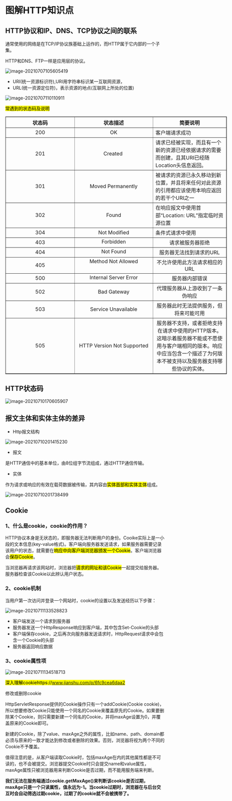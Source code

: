# 图解HTTP知识点

## HTTP协议和IP、DNS、TCP协议之间的联系

通常使用的网络是在TCP/IP协议族基础上运作的，而HTTP属于它内部的一个子集。

HTTP和DNS、FTP一样是应用层的协议。

![image-20210707105605419](图解HTTP知识点/image-20210707105605419.png)



- URI(统一资源标识符),URI用字符串标识某一互联网资源，
- URL(统一资源定位符)，表示资源的地点(互联网上所处的位置)

![image-20210707110110911](图解HTTP知识点/image-20210707110110911.png)

<mark>常遇到的状态码及说明</mark>

<table style="width: 701px" border="1">
<tbody>
<tr><th height="34">状态码</th><th height="34">状态描述</th><th height="34">简要说明</th></tr>
<tr>
<td align="center" valign="middle" width="202">200</td>
<td align="center" valign="middle" width="238">OK</td>
<td align="left" valign="top" width="218">客户端请求成功</td>
</tr>
<tr>
<td align="center" valign="middle" width="216">201</td>
<td align="center" valign="middle" width="247">Created&nbsp;</td>
<td align="left" valign="top" width="225">请求已经被实现，而且有一个新的资源已经依据请求的需要而创建，且其URI已经随Location头信息返回。</td>
</tr>
<tr>
<td align="center" valign="middle" width="220">301</td>
<td align="center" valign="middle" width="248">Moved Permanently</td>
<td valign="top" width="228">被请求的资源已永久移动到新位置，并且将来任何对此资源的引用都应该使用本响应返回的若干个URI之一</td>
</tr>
<tr>
<td align="center" valign="middle" width="222">302</td>
<td align="center" valign="middle" width="247">Found</td>
<td valign="top" width="230">在响应报文中使用首部“Location: URL”指定临时资源位置</td>
</tr>
<tr>
<td align="center" valign="middle" width="222">304</td>
<td align="center" valign="middle" width="247">Not Modified</td>
<td valign="top" width="231">条件式请求中使用</td>
</tr>
<tr>
<td rowspan="1" colspan="1" align="center" valign="middle" width="222">403</td>
<td rowspan="1" colspan="1" align="center" valign="top" width="222">Forbidden</td>
<td rowspan="1" colspan="1" align="center" valign="top" width="222">请求被服务器拒绝</td>
</tr>
<tr>
<td rowspan="1" colspan="1" align="center" valign="middle" width="222">404</td>
<td rowspan="1" colspan="1" align="center" valign="top" width="222">Not Found</td>
<td rowspan="1" colspan="1" align="center" valign="top" width="222">服务器无法找到请求的URL</td>
</tr>
<tr>
<td rowspan="1" colspan="1" align="center" valign="middle" width="222">405</td>
<td rowspan="1" colspan="1" align="center" valign="top" width="222">Method Not Allowed</td>
<td rowspan="1" colspan="1" align="center" valign="top" width="222">不允许使用此方法请求相应的URL</td>
</tr>
<tr>
<td rowspan="1" colspan="1" align="center" valign="middle" width="222">500</td>
<td rowspan="1" colspan="1" align="center" valign="top" width="222">Internal Server Error</td>
<td rowspan="1" colspan="1" align="center" valign="top" width="222">服务器内部错误</td>
</tr>
<tr>
<td rowspan="1" colspan="1" align="center" valign="middle" width="222">502</td>
<td rowspan="1" colspan="1" align="center" valign="middle" width="222">Bad Gateway</td>
<td rowspan="1" colspan="1" align="center" valign="top" width="222">代理服务器从上游收到了一条伪响应</td>
</tr>
<tr>
<td rowspan="1" colspan="1" align="center" valign="middle" width="222">503</td>
<td rowspan="1" colspan="1" align="center" valign="middle" width="222">Service Unavailable</td>
<td rowspan="1" colspan="1" align="center" valign="top" width="222">服务器此时无法提供服务，但将来可能可用</td>
</tr>
<tr>
<td rowspan="1" colspan="1" align="center" valign="middle" width="222">505</td>
<td rowspan="1" colspan="1" align="center" valign="middle" width="222">HTTP Version Not Supported</td>
<td rowspan="1" colspan="1" align="center" valign="top" width="222">服务器不支持，或者拒绝支持在请求中使用的HTTP版本。这暗示着服务器不能或不愿使用与客户端相同的版本。响应中应当包含一个描述了为何版本不被支持以及服务器支持哪些协议的实体。</td>
</tr>
</tbody>
</table>




## HTTP状态码

![image-20210710170605907](图解HTTP知识点/image-20210710170605907.png)



## 报文主体和实体主体的差异

- Http报文结构

![image-20210710201415230](图解HTTP知识点/image-20210710201415230.png)

- 报文

是HTTP通信中的基本单位，由8位组字节流组成，通过HTTP通信传输。

- 实体

作为请求或响应的有效在载荷数据被传输，其内容由<mark>实体首部和实体主体</mark>组成。

![image-20210710201738499](图解HTTP知识点/image-20210710201738499.png)



## Cookie

### 1、什么是cookie，cookie的作用？

HTTP协议本身是无状态的，即服务器无法判断用户的身份。Cooike实际上是一小段的文本信息(key-value格式)。客户端向服务器发送请求，如果服务器需要记录该用户的状态，就需要在<mark>响应中向客户端浏览器颁发一个Cookie</mark>。客户端浏览器会<mark>保存Cookie</mark>。

当浏览器再请求该网站时，浏览器把<mark>请求的网址和该Cookie</mark>一起提交给服务器。服务器检查该Cookie以此辨认用户状态。



### 2、cookie机制

当用户第一次访问并登录一个网站时，cookie的设置以及发送经历以下步骤：

![image-20210711133528823](图解HTTP知识点/image-20210711133528823.png)

- 客户端发送一个请求到服务器
- 服务器发送一个HttpResponse响应到客户端，其中包含Set-Cookie的头部
- 客户端保存cookie，之后再次向服务器发送请求时，HttpRequest请求中会包含一个Cookie的头部
- 服务器返回响应数据



### 3、cookie属性项

![image-20210711134518713](图解HTTP知识点/image-20210711134518713.png)

<mark>深入理解cookiehttps://www.jianshu.com/p/6fc9cea6daa2</mark>

修改或删除cookie

HttpServletResponse提供的Cookie操作只有一个addCookie(Cookie cookie)，所以想要修改Cookie只能使用一个同名的Cookie来覆盖原先的Cookie。如果要删除某个Cookie，则只需要新建一个同名的Cookie，并将maxAge设置为0，并覆盖原来的Cookie即可。

新建的Cookie，除了value、maxAge之外的属性，比如name、path、domain都必须与原来的一致才能达到修改或者删除的效果。否则，浏览器将视为两个不同的Cookie不予覆盖。

值得注意的是，从客户端读取Cookie时，包括maxAge在内的其他属性都是不可读的，也不会被提交。浏览器提交Cookie时只会提交name和value属性，maxAge属性只被浏览器用来判断Cookie是否过期，而不能用服务端来判断。

**我们无法在服务端通过cookie.getMaxAge()来判断该cookie是否过期，maxAge只是一个只读属性，值永远为-1。当cookie过期时，浏览器在与后台交互时会自动筛选过期cookie，过期了的cookie就不会被携带了。**



